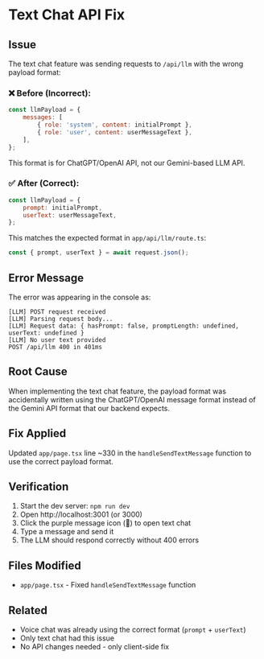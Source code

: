 # Text Chat API Fix

## Issue
The text chat feature was sending requests to `/api/llm` with the wrong payload format:

### ❌ Before (Incorrect):
```javascript
const llmPayload = {
    messages: [
        { role: 'system', content: initialPrompt },
        { role: 'user', content: userMessageText },
    ],
};
```

This format is for ChatGPT/OpenAI API, not our Gemini-based LLM API.

### ✅ After (Correct):
```javascript
const llmPayload = {
    prompt: initialPrompt,
    userText: userMessageText,
};
```

This matches the expected format in `app/api/llm/route.ts`:
```typescript
const { prompt, userText } = await request.json();
```

## Error Message
The error was appearing in the console as:
```
[LLM] POST request received
[LLM] Parsing request body...
[LLM] Request data: { hasPrompt: false, promptLength: undefined, userText: undefined }
[LLM] No user text provided
POST /api/llm 400 in 401ms
```

## Root Cause
When implementing the text chat feature, the payload format was accidentally written using the ChatGPT/OpenAI message format instead of the Gemini API format that our backend expects.

## Fix Applied
Updated `app/page.tsx` line ~330 in the `handleSendTextMessage` function to use the correct payload format.

## Verification
1. Start the dev server: `npm run dev`
2. Open http://localhost:3001 (or 3000)
3. Click the purple message icon (💬) to open text chat
4. Type a message and send it
5. The LLM should respond correctly without 400 errors

## Files Modified
- `app/page.tsx` - Fixed `handleSendTextMessage` function

## Related
- Voice chat was already using the correct format (`prompt` + `userText`)
- Only text chat had this issue
- No API changes needed - only client-side fix
